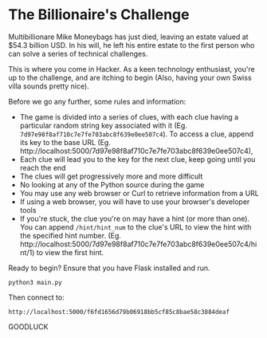 # The Billionaire's Challenge

Multibillionare Mike Moneybags has just died, leaving an estate valued at
$54.3 billion USD. In his will, he left his entire estate to the first person
who can solve a series of technical challenges.

This is where you come in Hacker. As a keen technology enthusiast, you're up
to the challenge, and are itching to begin (Also, having your own Swiss
villa sounds pretty nice).

Before we go any further, some rules and information:
- The game is divided into a series of clues, with each clue having a particular
  random string key associated with it (Eg.
  `7d97e98f8af710c7e7fe703abc8f639e0ee507c4`). To access a clue, append its key to
  the base URL (Eg. http://localhost:5000/7d97e98f8af710c7e7fe703abc8f639e0ee507c4),
- Each clue will lead you to the key for the next clue, keep going until you
  reach the end
- The clues will get progressively more and more difficult
- No looking at any of the Python source during the game
- You may use any web browser or Curl to retrieve information from a URL
- If using a web browser, you will have to use your browser's developer tools
- If you're stuck, the clue you're on may have a hint (or more than one). You
  can append `/hint/hint_num` to the clue's URL to view the hint with the
  specified hint number.
  (Eg. http://localhost:5000/7d97e98f8af710c7e7fe703abc8f639e0ee507c4/hint/1)
  to view the first hint.

Ready to begin? Ensure that you have Flask installed and run.

`python3 main.py`

Then connect to:

`http://localhost:5000/f6fd1656d79b06918bb5cf85c8bae58c3884deaf`

GOODLUCK
